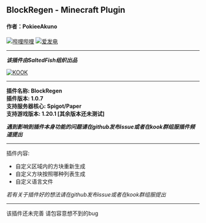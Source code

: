 ## BlockRegen - Minecraft Plugin

#### 作者：PokieeAkuno

[![哔哩哔哩](https://img.shields.io/badge/dynamic/json?url=https%3A%2F%2Fapi.bilibili.com%2Fx%2Frelation%2Fstat%3Fvmid%3D260626090&query=%24.data.follower&prefix=%E7%B2%89%E4%B8%9D&style=flat&logo=bilibili&logoColor=ff69b4&label=Bilibili&color=ff69b4)](https://space.bilibili.com/260626090)
[![爱发电](https://img.shields.io/badge/dynamic/json?url=https%3A%2F%2Fapi.swo.moe%2Fstats%2Fafdian%2FPokieeAkuno&query=count&color=282c34&label=%E7%88%B1%E5%8F%91%E7%94%B5&labelColor=946ce6&suffix=+%E5%8F%91%E7%94%B5%E4%BA%BA%E6%AC%A1+%2F+%E6%9C%88&cacheSeconds=3600)](https://afdian.net/@PokieeAkuno)

---

***该插件由SaltedFish组织出品***

[![KOOK](https://img.shields.io/badge/dynamic/json?url=https%3A%2F%2Fkookapp.cn%2Fapi%2Fguilds%2F8052987409383315%2Fwidget.json&query=name&style=flat&label=KOOK&color=%237FFF00)](https://kook.vip/riZBST)

---  
**插件名称: BlockRegen**  
**插件版本: 1.0.7**  
**支持服务器核心: Spigot/Paper**  
**支持游戏版本: 1.20.1 [其余版本还未测试]**

***遇到影响到插件本身功能的问题请在github发布issue或者在kook群组服插件频道提出***

---
插件内容:

- 自定义区域内的方块重新生成
- 自定义方块按照哪种列表生成
- 自定义语言文件

*若有关于插件好的想法请在github发布issue或者在kook群组服提出*

---

该插件还未完善 请包容意想不到的bug